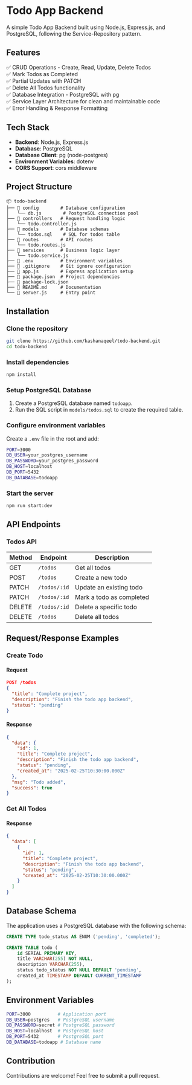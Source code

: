 # Todo App Backend

A simple Todo App Backend built using Node.js, Express.js, and PostgreSQL, following the Service-Repository pattern.

## Features
✅ CRUD Operations - Create, Read, Update, Delete Todos  
✅ Mark Todos as Completed  
✅ Partial Updates with PATCH  
✅ Delete All Todos functionality  
✅ Database Integration - PostgreSQL with pg  
✅ Service Layer Architecture for clean and maintainable code  
✅ Error Handling & Response Formatting  

## Tech Stack

- **Backend**: Node.js, Express.js  
- **Database**: PostgreSQL  
- **Database Client**: pg (node-postgres)  
- **Environment Variables**: dotenv  
- **CORS Support**: cors middleware  

## Project Structure

```
📦 todo-backend
├── 📂 config        # Database configuration
│   └── db.js        # PostgreSQL connection pool
├── 📂 controllers   # Request handling logic
│   └── todo.controller.js
├── 📂 models        # Database schemas
│   └── todos.sql    # SQL for todos table
├── 📂 routes        # API routes
│   └── todo.routes.js
├── 📂 services      # Business logic layer
│   └── todo.service.js
├── 📜 .env          # Environment variables
├── 📜 .gitignore    # Git ignore configuration
├── 📜 app.js        # Express application setup
├── 📜 package.json  # Project dependencies
├── 📜 package-lock.json
├── 📜 README.md     # Documentation
└── 📜 server.js     # Entry point
```

## Installation

### Clone the repository

```sh
git clone https://github.com/kashanaqeel/todo-backend.git
cd todo-backend
```

### Install dependencies

```sh
npm install
```

### Setup PostgreSQL Database

1. Create a PostgreSQL database named `todoapp`.
2. Run the SQL script in `models/todos.sql` to create the required table.

### Configure environment variables

Create a `.env` file in the root and add:

```sh
PORT=3000
DB_USER=your_postgres_username
DB_PASSWORD=your_postgres_password
DB_HOST=localhost
DB_PORT=5432
DB_DATABASE=todoapp
```

### Start the server

```sh
npm run start:dev
```

## API Endpoints

### Todos API

| Method | Endpoint                 | Description                  |
|--------|--------------------------|------------------------------|
| GET    | `/todos`                 | Get all todos                |
| POST   | `/todos`                 | Create a new todo            |
| PATCH  | `/todos/:id`             | Update an existing todo      |
| PATCH  | `/todos/:id`             | Mark a todo as completed     |
| DELETE | `/todos/:id`             | Delete a specific todo       |
| DELETE | `/todos`                 | Delete all todos             |

## Request/Response Examples

### Create Todo

#### Request
```json
POST /todos
{
  "title": "Complete project",
  "description": "Finish the todo app backend",
  "status": "pending"
}
```

#### Response
```json
{
  "data": {
    "id": 1,
    "title": "Complete project",
    "description": "Finish the todo app backend",
    "status": "pending",
    "created_at": "2025-02-25T10:30:00.000Z"
  },
  "msg": "Todo added",
  "success": true
}
```

### Get All Todos

#### Response
```json
{
  "data": [
    {
      "id": 1,
      "title": "Complete project",
      "description": "Finish the todo app backend",
      "status": "pending",
      "created_at": "2025-02-25T10:30:00.000Z"
    }
  ]
}
```

## Database Schema

The application uses a PostgreSQL database with the following schema:

```sql
CREATE TYPE todo_status AS ENUM ('pending', 'completed');

CREATE TABLE todo (
    id SERIAL PRIMARY KEY,
    title VARCHAR(255) NOT NULL,
    description VARCHAR(255),
    status todo_status NOT NULL DEFAULT 'pending',
    created_at TIMESTAMP DEFAULT CURRENT_TIMESTAMP
);
```

## Environment Variables

```sh
PORT=3000          # Application port
DB_USER=postgres   # PostgreSQL username
DB_PASSWORD=secret # PostgreSQL password
DB_HOST=localhost  # PostgreSQL host
DB_PORT=5432       # PostgreSQL port
DB_DATABASE=todoapp # Database name
```

## Contribution

Contributions are welcome! Feel free to submit a pull request.
